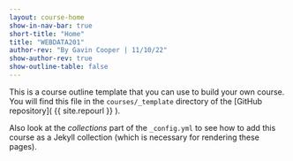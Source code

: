 ```yaml
---
layout: course-home
show-in-nav-bar: true
short-title: "Home"
title: "WEBDATA201"
author-rev: "By Gavin Cooper | 11/10/22"
show-author-rev: true
show-outline-table: false
---
```


This is a course outline template that you can use to build your own course. You will find this file in the `courses/_template` directory of the [GitHub repository]( {{ site.repourl }} ).

Also look at the *collections* part of the `_config.yml` to see how to add this course as a Jekyll collection (which is necessary for rendering these pages).
